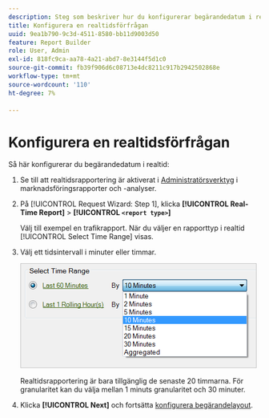 ```yaml
---
description: Steg som beskriver hur du konfigurerar begärandedatum i realtid.
title: Konfigurera en realtidsförfrågan
uuid: 9ea1b790-9c3d-4511-8580-bb11d9003d50
feature: Report Builder
role: User, Admin
exl-id: 818fc9ca-aa78-4a21-abd7-8e3144f5d1c0
source-git-commit: fb39f906d6c08713e4dc8211c917b2942502868e
workflow-type: tm+mt
source-wordcount: '110'
ht-degree: 7%

---
```


# Konfigurera en realtidsförfrågan

Så här konfigurerar du begärandedatum i realtid:

1. Se till att realtidsrapportering är aktiverat i [Administratörsverktyg](https://experienceleague.adobe.com/docs/analytics/admin/admin-tools/real-time-reports/t-realtime-admin.html) i marknadsföringsrapporter och -analyser.
1. På [!UICONTROL Request Wizard: Step 1], klicka **[!UICONTROL Real-Time Report]** > **[!UICONTROL `<report type>`]**

   Välj till exempel en trafikrapport. När du väljer en rapporttyp i realtid [!UICONTROL Select Time Range] visas.

1. Välj ett tidsintervall i minuter eller timmar.

   ![Skärmbild som visar alternativen för Välj tidsintervall med de senaste 60 minuterna markerade.](assets/real_time_select_date.png)

   Realtidsrapportering är bara tillgänglig de senaste 20 timmarna. För granularitet kan du välja mellan 1 minuts granularitet och 30 minuter.
1. Klicka **[!UICONTROL Next]** och fortsätta [konfigurera begärandelayout](/help/analyze/report-builder/layout/layout.md).
